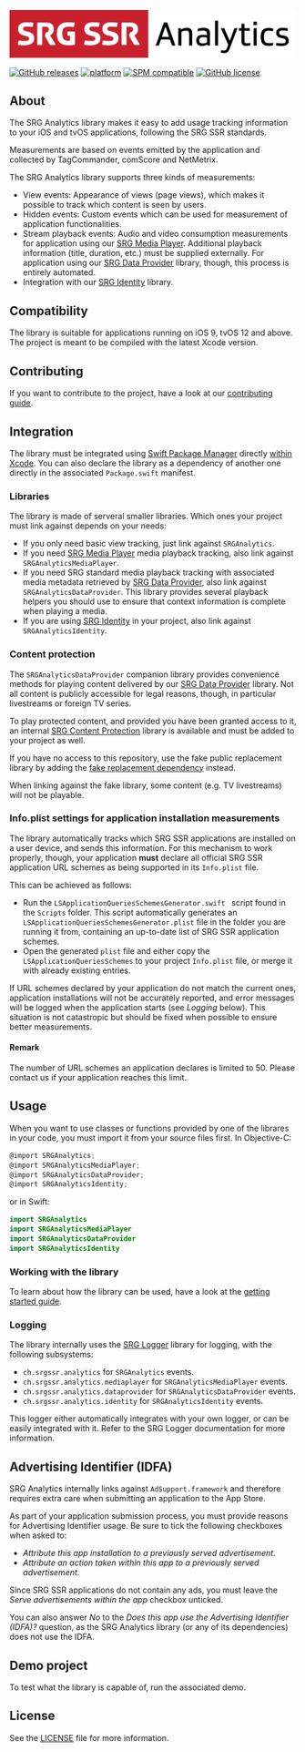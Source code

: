 [![SRG Analytics logo](README-images/logo.png)](https://github.com/SRGSSR/srganalytics-apple)

[![GitHub releases](https://img.shields.io/github/v/release/SRGSSR/srganalytics-apple)](https://github.com/SRGSSR/srganalytics-apple/releases) [![platform](https://img.shields.io/badge/platfom-ios%20%7C%20tvos-blue)](https://github.com/SRGSSR/srganalytics-apple) [![SPM compatible](https://img.shields.io/badge/SPM-compatible-4BC51D.svg?style=flat)](https://swift.org/package-manager) [![GitHub license](https://img.shields.io/github/license/SRGSSR/srganalytics-apple)](https://github.com/SRGSSR/srganalytics-apple/blob/master/LICENSE)

## About

The SRG Analytics library makes it easy to add usage tracking information to your iOS and tvOS applications, following the SRG SSR standards.

Measurements are based on events emitted by the application and collected by TagCommander, comScore and NetMetrix. 

The SRG Analytics library supports three kinds of measurements:

 * View events: Appearance of views (page views), which makes it possible to track which content is seen by users.
 * Hidden events: Custom events which can be used for measurement of application functionalities.
 * Stream playback events: Audio and video consumption measurements for application using our [SRG Media Player](https://github.com/SRGSSR/srgmediaplayer-apple). Additional playback information (title, duration, etc.) must be supplied externally. For application using our [SRG Data Provider](https://github.com/SRGSSR/srgdataprovider-apple) library, though, this process is entirely automated.
 * Integration with our [SRG Identity](https://github.com/SRGSSR/srgidentity-apple) library.
 
## Compatibility

The library is suitable for applications running on iOS 9, tvOS 12 and above. The project is meant to be compiled with the latest Xcode version.

## Contributing

If you want to contribute to the project, have a look at our [contributing guide](CONTRIBUTING.md).

## Integration

The library must be integrated using [Swift Package Manager](https://swift.org/package-manager) directly [within Xcode](https://developer.apple.com/documentation/xcode/adding_package_dependencies_to_your_app). You can also declare the library as a dependency of another one directly in the associated `Package.swift` manifest.

### Libraries

The library is made of serveral smaller libraries. Which ones your project must link against depends on your needs:

- If you only need basic view tracking, just link against `SRGAnalytics`.
- If you need [SRG Media Player](https://github.com/SRGSSR/srgmediaplayer-apple) media playback tracking, also link against `SRGAnalyticsMediaPlayer`.
- If you need SRG standard media playback tracking with associated media metadata retrieved by [SRG Data Provider](https://github.com/SRGSSR/srgdataprovider-apple), also link against `SRGAnalyticsDataProvider`. This library provides several playback helpers you should use to ensure that context information is complete when playing a media.
- If you are using [SRG Identity](https://github.com/SRGSSR/srgidentity-apple) in your project, also link against `SRGAnalyticsIdentity`.

### Content protection

The `SRGAnalyticsDataProvider` companion library provides convenience methods for playing content delivered by our [SRG Data Provider](https://github.com/SRGSSR/srgdataprovider-apple) library. Not all content is publicly accessible for legal reasons, though, in particular livestreams or foreign TV series.

To play protected content, and provided you have been granted access to it, an internal [SRG Content Protection](https://github.com/SRGSSR/srgcontentprotection-apple) library is available and must be added to your project as well.

If you have no access to this repository, use the fake public replacement library by adding the [fake replacement dependency](SRGSSR/srgcontentprotection-fake-apple) instead.

When linking against the fake library, some content (e.g. TV livestreams) will not be playable.

### Info.plist settings for application installation measurements

The library automatically tracks which SRG SSR applications are installed on a user device, and sends this information. For this mechanism to work properly, though, your application **must** declare all official SRG SSR application URL schemes as being supported in its `Info.plist` file. 

This can be achieved as follows:

* Run the `LSApplicationQueriesSchemesGenerator.swift ` script found in the `Scripts` folder. This script automatically generates an `LSApplicationQueriesSchemesGenerator.plist` file in the folder you are running it from, containing an up-to-date list of SRG SSR application schemes.
* Open the generated `plist` file and either copy the `LSApplicationQueriesSchemes` to your project `Info.plist` file, or merge it with already existing entries.

If URL schemes declared by your application do not match the current ones, application installations will not be accurately reported, and error messages will be logged when the application starts (see _Logging_ below). This situation is not catastropic but should be fixed when possible to ensure better measurements.

#### Remark

The number of URL schemes an application declares is limited to 50. Please contact us if your application reaches this limit.

## Usage

When you want to use classes or functions provided by one of the librares in your code, you must import it from your source files first. In Objective-C:

```objective-c
@import SRGAnalytics;
@import SRGAnalyticsMediaPlayer;
@import SRGAnalyticsDataProvider;
@import SRGAnalyticsIdentity;
```

or in Swift:

```swift
import SRGAnalytics
import SRGAnalyticsMediaPlayer
import SRGAnalyticsDataProvider
import SRGAnalyticsIdentity
```

### Working with the library

To learn about how the library can be used, have a look at the [getting started guide](GETTING_STARTED.md).

### Logging

The library internally uses the [SRG Logger](https://github.com/SRGSSR/srglogger-apple) library for logging, with the following subsystems:

* `ch.srgssr.analytics` for `SRGAnalytics` events.
* `ch.srgssr.analytics.mediaplayer` for `SRGAnalyticsMediaPlayer` events.
* `ch.srgssr.analytics.dataprovider` for `SRGAnalyticsDataProvider` events.
* `ch.srgssr.analytics.identity` for `SRGAnalyticsIdentity` events.

This logger either automatically integrates with your own logger, or can be easily integrated with it. Refer to the SRG Logger documentation for more information.

## Advertising Identifier (IDFA)

SRG Analytics internally links against `AdSupport.framework` and therefore requires extra care when submitting an application to the App Store.

As part of your application submission process, you must provide reasons for Advertising Identifier usage. Be sure to tick the following checkboxes when asked to:

* _Attribute this app installation to a previously served advertisement_.
* _Attribute an action taken within this app to a previously served advertisement_.

Since SRG SSR applications do not contain any ads, you must leave the _Serve advertisements within the app_ checkbox unticked.

You can also answer _No_ to the _Does this app use the Advertising Identifier (IDFA)?_ question, as the SRG Analytics library (or any of its dependencies) does not use the IDFA.

## Demo project

To test what the library is capable of, run the associated demo.

## License

See the [LICENSE](../LICENSE) file for more information.
